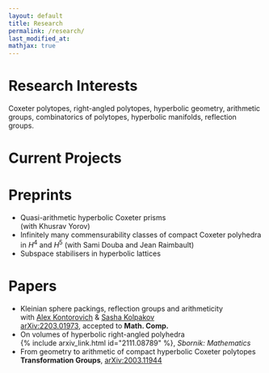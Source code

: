 ```yaml
---
layout: default
title: Research
permalink: /research/
last_modified_at: 
mathjax: true
---
```



# Research Interests
Coxeter polytopes, right-angled polytopes, hyperbolic geometry, arithmetic groups, combinatorics of polytopes, hyperbolic manifolds, reflection groups.

# Current Projects


# Preprints

- Quasi-arithmetic hyperbolic Coxeter prisms\
  (with Khusrav Yorov)
- Infinitely many commensurability classes of compact Coxeter polyhedra in $H^4$ and $H^5$ 
  (with Sami Douba and Jean Raimbault)
- Subspace stabilisers in hyperbolic lattices  

# Papers

- Kleinian sphere packings, reflection groups and arithmeticity\
  with [Alex Kontorovich](https://sites.math.rutgers.edu/~alexk/) & [Sasha Kolpakov](https://sashakolpakov.wordpress.com/)\
  [arXiv:2203.01973](https://arxiv.org/abs/2203.01973), accepted to **Math. Comp.**
- On volumes of hyperbolic right-angled polyhedra\
  {% include arxiv_link.html id="2111.08789" %}, *Sbornik: Mathematics*
- From geometry to arithmetic of compact hyperbolic Coxeter polytopes\
  **Transformation Groups**, [arXiv:2003.11944](https://arxiv.org/abs/2003.11944)

